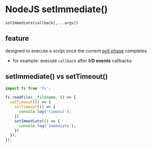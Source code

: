 # NodeJS setImmediate()

`setImmediate(callback[,...args])`

## feature

designed to execute a script once the current [poll phase](nodejs-event.md#4-poll-phase) completes

- for example: execute `callback` after **I/O events** callbacks

## setImmediate() vs setTimeout()

```js
import fs from 'fs';

fs.readFile(__filename, () => {
  setTimeout(() => {
    setTimeout(() => {
      console.log('timeout');
    })
    setImmediate(() => {
      console.log('immediate');
    })
  });
});
```

## 